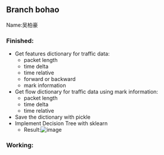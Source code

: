 ## Branch bohao
Name:吴柏豪

### Finished:
- Get features dictionary for traffic data:
    - packet length
    - time delta
    - time relative
    - forward or backward
    - mark information
- Get flow dictionary for traffic data using mark information:
    - packet length
    - time delta
    - time relative
- Save the dictionary with pickle
- Implement Decision Tree with sklearn
    - Result:![image]('./Result/DecisionTree.png')
### Working:
